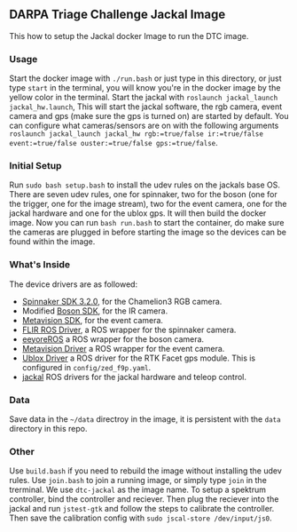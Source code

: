 ## DARPA Triage Challenge Jackal Image

This how to setup the Jackal docker Image to run the DTC image.

### Usage
Start the docker image with `./run.bash` or just type in this directory, or just type `start` in the terminal, you will know you're in the docker image by the yellow color in the terminal. Start the jackal with `roslaunch jackal_launch jackal_hw.launch`, This will start the jackal software, the rgb camera, event camera and gps (make sure the gps is turned on) are started by default. You can configure what cameras/sensors are on with the following arguments `roslaunch jackal_launch jackal_hw rgb:=true/false ir:=true/false event:=true/false ouster:=true/false gps:=true/false`. 

### Initial Setup

Run `sudo bash setup.bash` to install the udev rules on the jackals base OS. There are seven udev rules, one for spinnaker, two for the boson (one for the trigger, one for the image stream), two for the event camera, one for the jackal hardware and one for the ublox gps. It will then build the docker image. Now you can run `bash run.bash` to start the container, do make sure the cameras are plugged in before starting the image so the devices can be found within the image.

### What's Inside

The device drivers are as followed:
- [Spinnaker SDK 3.2.0](https://www.flir.com/products/spinnaker-sdk/?vertical=machine+vision&segment=iis), for the Chamelion3 RGB camera.
- Modified [Boson SDK](https://github.com/jhughes50/boson-sdk), for the IR camera.
- [Metavision SDK](https://docs.prophesee.ai/stable/index.html), for the event camera.
- [FLIR ROS Driver](https://github.com/ros-drivers/flir_camera_driver), a ROS wrapper for the spinnaker camera.
- [eeyoreROS](https://github.com/jhughes50/eeyoreROS) a ROS wrapper for the boson camera.
- [Metavision Driver](https://github.com/ros-event-camera/metavision_driver) a ROS wrapper for the event camera.
- [Ublox Driver](https://github.com/KumarRobotics/ublox) a ROS driver for the RTK Facet gps module. This is configured in `config/zed_f9p.yaml`.
- [jackal](https://github.com/jhughes50/jackal) ROS drivers for the jackal hardware and teleop control.

### Data
Save data in the `~/data` directroy in the image, it is persistent with the `data` directory in this repo.

### Other
Use `build.bash` if you need to rebuild the image without installing the udev rules. Use `join.bash` to join a running image, or simply type `join` in the trerminal. We use `dtc-jackal` as the image name. To setup a spektrum controller, bind the controller and reciever. Then plug the reciever into the jackal and run `jstest-gtk` and follow the steps to calibrate the controller. Then save the calibration config with `sudo jscal-store /dev/input/js0`.

